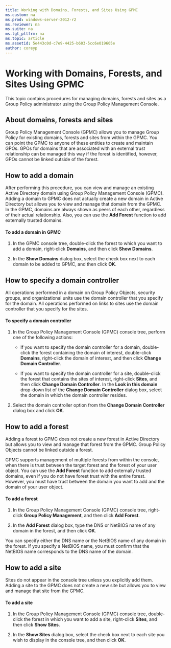 ```yaml
---
title: Working with Domains, Forests, and Sites Using GPMC
ms.custom: na
ms.prod: windows-server-2012-r2
ms.reviewer: na
ms.suite: na
ms.tgt_pltfrm: na
ms.topic: article
ms.assetid: 5e443c0d-c7e9-4425-b603-5cc6e019605e
author: coreyp
---
```

# Working with Domains, Forests, and Sites Using GPMC
This topic contains procedures for managing domains, forests and sites as a Group Policy administrator using the Group Policy Management Console.  
  
## About domains, forests and sites  
Group Policy Management Console (GPMC) allows you to manage Group Policy for existing domains, forests and sites from within the GPMC. You can point the GPMC to anyone of these entities to create and maintain GPOs. GPOs for domains that are associated with an external trust relationship can be managed this way if the forest is identified, however, GPOs cannot be linked outside of the forest.  
  
## How to add a domain  
After performing this procedure, you can view and manage an existing Active Directory domain using Group Policy Management Console (GPMC). Adding a domain to GPMC does not actually create a new domain in Active Directory but allows you to view and manage that domain from the GPMC. In the GPMC, domains are always shown as peers of each other, regardless of their actual relationship. Also, you can use the **Add Forest** function to add externally trusted domains.  
  
#### To add a domain in GPMC  
  
1.  In the GPMC console tree, double-click the forest to which you want to add a domain, right-click **Domains**, and then click **Show Domains**.  
  
2.  In the **Show Domains** dialog box, select the check box next to each domain to be added to GPMC, and then click **OK**.  
  
## How to specify a domain controller  
All operations performed in a domain on Group Policy Objects, security groups, and organizational units use the domain controller that you specify for the domain. All operations performed on links to sites use the domain controller that you specify for the sites.  
  
#### To specify a domain controller  
  
1.  In the Group Policy Management Console (GPMC) console tree, perform one of the following actions:  
  
    -   If you want to specify the domain controller for a domain, double-click the forest containing the domain of interest, double-click **Domains**, right-click the domain of interest, and then click **Change Domain Controller**.  
  
    -   If you want to specify the domain controller for a site, double-click the forest that contains the sites of interest, right-click **Sites**, and then click **Change Domain Controller**. In the **Look in this domain** drop-down list of the **Change Domain Controller** dialog box, select the domain in which the domain controller resides.  
  
2.  Select the domain controller option from the **Change Domain Controller** dialog box and click **OK**.  
  
## How to add a forest  
Adding a forest to GPMC does not create a new forest in Active Directory but allows you to view and manage that forest from the GPMC. Group Policy Objects cannot be linked outside a forest.  
  
GPMC supports management of multiple forests from within the console, when there is trust between the target forest and the forest of your user object. You can use the **Add Forest** function to add externally trusted domains, even if you do not have forest trust with the entire forest. However, you must have trust between the domain you want to add and the domain of your user object.  
  
#### To add a forest  
  
1.  In the Group Policy Management Console (GPMC) console tree, right-click **Group Policy Management**, and then click **Add Forest**.  
  
2.  In the **Add Forest** dialog box, type the DNS or NetBIOS name of any domain in the forest, and then click **OK**.  
  
You can specify either the DNS name or the NetBIOS name of any domain in the forest. If you specify a NetBIOS name, you must confirm that the NetBIOS name corresponds to the DNS name of the domain.  
  
## How to add a site  
Sites do not appear in the console tree unless you explicitly add them. Adding a site to the GPMC does not create a new site but allows you to view and manage that site from the GPMC.  
  
#### To add a site  
  
1.  In the Group Policy Management Console (GPMC) console tree, double-click the forest in which you want to add a site, right-click **Sites**, and then click **Show Sites**.  
  
2.  In the **Show Sites** dialog box, select the check box next to each site you wish to display in the console tree, and then click **OK**.  
  

